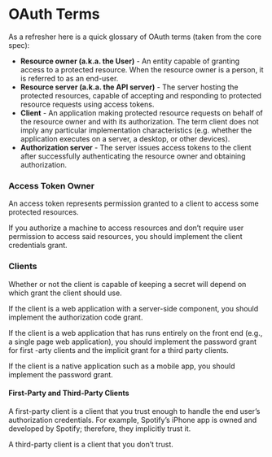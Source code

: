 # OAuth Terms

As a refresher here is a quick glossary of OAuth terms (taken from the core spec):

* **Resource owner (a.k.a. the User)** - An entity capable of granting access to a protected resource. When the resource owner is a person, it is referred to as an end-user.
* **Resource server (a.k.a. the API server)** - The server hosting the protected resources, capable of accepting and responding to protected resource requests using access tokens.
* **Client** - An application making protected resource requests on behalf of the resource owner and with its authorization. The term client does not imply any particular implementation characteristics (e.g. whether the application executes on a server, a desktop, or other devices).
* **Authorization server** - The server issues access tokens to the client after successfully authenticating the resource owner and obtaining authorization.

### Access Token Owner <a href="access-token-owner" id="access-token-owner"></a>

An access token represents permission granted to a client to access some protected resources.

If you authorize a machine to access resources and don’t require user permission to access said resources, you should implement the client credentials grant.

### Clients <a href="client-type" id="client-type"></a>

Whether or not the client is capable of keeping a secret will depend on which grant the client should use.

If the client is a web application with a server-side component, you should implement the authorization code grant.

If the client is a web application that has runs entirely on the front end (e.g., a single page web application), you should implement the password grant for first -arty clients and the implicit grant for a third party clients.

If the client is a native application such as a mobile app, you should implement the password grant.

#### First-Party and Third-Party Clients <a href="first-party-or-third-party-client" id="first-party-or-third-party-client"></a>

A first-party client is a client that you trust enough to handle the end user’s authorization credentials. For example, Spotify’s iPhone app is owned and developed by Spotify; therefore, they implicitly trust it.

A third-party client is a client that you don’t trust.
